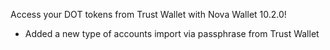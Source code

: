Access your DOT tokens from Trust Wallet with Nova Wallet 10.2.0!

- Added a new type of accounts import via passphrase from Trust Wallet
